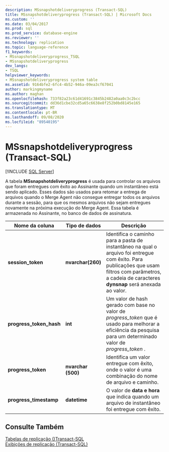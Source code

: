 ```yaml
---
description: MSsnapshotdeliveryprogress (Transact-SQL)
title: MSsnapshotdeliveryprogress (Transact-SQL) | Microsoft Docs
ms.custom: ''
ms.date: 03/04/2017
ms.prod: sql
ms.prod_service: database-engine
ms.reviewer: ''
ms.technology: replication
ms.topic: language-reference
f1_keywords:
- MSsnapshotdeliveryprogress_TSQL
- MSsnapshotdeliveryprogress
dev_langs:
- TSQL
helpviewer_keywords:
- MSsnapshotdeliveryprogress system table
ms.assetid: 9164bfe2-6fc4-4b52-946a-09ea3cf67041
author: markingmyname
ms.author: maghan
ms.openlocfilehash: 733f82a23c61d41691c3845b2482a0aa0c3c2bcc
ms.sourcegitcommit: dd36d1cbe32cd5a65c6638e8f252b0bd8145e165
ms.translationtype: MT
ms.contentlocale: pt-BR
ms.lasthandoff: 09/08/2020
ms.locfileid: "89540195"
---
```

# <a name="mssnapshotdeliveryprogress-transact-sql"></a>MSsnapshotdeliveryprogress (Transact-SQL)
[!INCLUDE [SQL Server](../../includes/applies-to-version/sqlserver.md)]

  A tabela **MSsnapshotdeliveryprogress** é usada para controlar os arquivos que foram entregues com êxito ao Assinante quando um instantâneo está sendo aplicado. Esses dados são usados para retomar a entrega de arquivos quando o Merge Agent não consegue entregar todos os arquivos durante a sessão, para que os mesmos arquivos não sejam entregues novamente na próxima execução do Merge Agent. Essa tabela é armazenada no Assinante, no banco de dados de assinatura.  
  
|Nome da coluna|Tipo de dados|Descrição|  
|-----------------|---------------|-----------------|  
|**session_token**|**nvarchar(260)**|Identifica o caminho para a pasta de instantâneo na qual o arquivo foi entregue com êxito. Para publicações que usam filtros com parâmetros, a cadeia de caracteres **dynsnap** será anexada ao valor.|  
|**progress_token_hash**|**int**|Um valor de hash gerado com base no valor de *progress_token* que é usado para melhorar a eficiência da pesquisa para um determinado valor de *progress_token* .|  
|**progress_token**|**nvarchar (500)**|Identifica um valor entregue com êxito, onde o valor é uma combinação do nome de arquivo e caminho.|  
|**progress_timestamp**|**datetime**|O valor de **data e hora** que indica quando um arquivo de instantâneo foi entregue com êxito.|  
  
## <a name="see-also"></a>Consulte Também  
 [Tabelas de replicação &#40;&#41;Transact-SQL ](../../relational-databases/system-tables/replication-tables-transact-sql.md)   
 [Exibições de replicação &#40;Transact-SQL&#41;](../../relational-databases/system-views/replication-views-transact-sql.md)  
  
  
